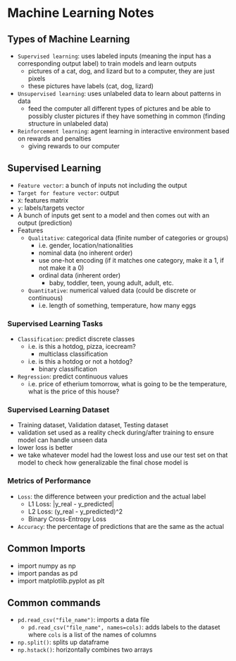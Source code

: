 # Machine Learning Notes

## Types of Machine Learning

- `Supervised learning`: uses labeled inputs (meaning the input has a corresponding output label) to train models and learn outputs
  - pictures of a cat, dog, and lizard but to a computer, they are just pixels
  - these pictures have labels (cat, dog, lizard)
- `Unsupervised learning`: uses unlabeled data to learn about patterns in data
  - feed the computer all different types of pictures and be able to possibly cluster pictures if they have something in common (finding structure in unlabeled data)
- `Reinforcement learning`: agent learning in interactive environment based on rewards and penalties
  - giving rewards to our computer

## Supervised Learning

- `Feature vector`: a bunch of inputs not including the output
- `Target for feature vector`: output
- `X`: features matrix
- `y`: labels/targets vector
- A bunch of inputs get sent to a model and then comes out with an output (prediction)
- Features
  - `Qualitative`: categorical data (finite number of categories or groups)
    - i.e. gender, location/nationalities
    - nominal data (no inherent order)
    - use one-hot encoding (if it matches one category, make it a 1, if not make it a 0)
    - ordinal data (inherent order)
      - baby, toddler, teen, young adult, adult, etc.
  - `Quantitative`: numerical valued data (could be discrete or continuous)
    - i.e. length of something, temperature, how many eggs

### Supervised Learning Tasks

- `Classification`: predict discrete classes
  - i.e. is this a hotdog, pizza, icecream?
    - multiclass classification
  - i.e. is this a hotdog or not a hotdog?
    - binary classification
- `Regression`: predict continuous values
  - i.e. price of etherium tomorrow, what is going to be the temperature, what is the price of this house?

### Supervised Learning Dataset

- Training dataset, Validation dataset, Testing dataset
- validation set used as a reality check during/after training to ensure model can handle unseen data
- lower loss is better
- we take whatever model had the lowest loss and use our test set on that model to check how generalizable the final chose model is

### Metrics of Performance

- `Loss`: the difference between your prediction and the actual label
    - L1 Loss: |y_real - y_predicted|
    - L2 Loss: (y_real - y_predicted)^2
    - Binary Cross-Entropy Loss
- `Accuracy`: the percentage of predictions that are the same as the actual

## Common Imports

- import numpy as np
- import pandas as pd
- import matplotlib.pyplot as plt

## Common commands

- `pd.read_csv("file_name")`: imports a data file
  - `pd.read_csv("file_name", names=cols)`: adds labels to the dataset where `cols` is a list of the names of columns
- `np.split()`: splits up dataframe
- `np.hstack()`: horizontally combines two arrays
